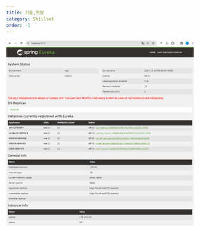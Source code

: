 ```yaml
---
title: 기술,역량 
category: Skillset
order: -1
---
```



<img src="https://raw.githubusercontent.com/chagchagchag/eda-based-spring-cloud/main/img/v0/EUREKA-SERVER-DASHBOARD.png"/>

